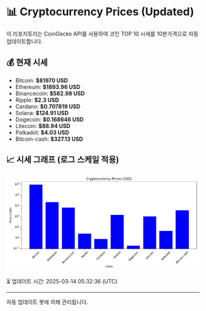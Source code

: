 
# 📊 Cryptocurrency Prices (Updated)

이 리포지토리는 CoinGecko API를 사용하여 코인 TOP 10 시세를 10분가격으로 자동 업데이트합니다.

## 💰 현재 시세
- Bitcoin: **$81970 USD**
- Ethereum: **$1893.96 USD**
- Binancecoin: **$582.98 USD**
- Ripple: **$2.3 USD**
- Cardano: **$0.707819 USD**
- Solana: **$124.91 USD**
- Dogecoin: **$0.168646 USD**
- Litecoin: **$88.94 USD**
- Polkadot: **$4.03 USD**
- Bitcoin-cash: **$327.13 USD**

## 📈 시세 그래프 (로그 스케일 적용)
![Crypto Prices](crypto_prices.png)

⏳ 업데이트 시간: 2025-03-14 05:32:36 (UTC)

---
자동 업데이트 봇에 의해 관리됩니다.
